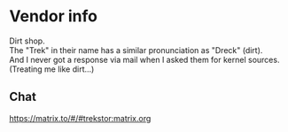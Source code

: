 # Vendor info
Dirt shop.  
The "Trek" in their name has a similar pronunciation as "Dreck" (dirt).  
And I never got a response via mail when I asked them for kernel sources. (Treating me like dirt...)  

## Chat
https://matrix.to/#/#trekstor:matrix.org
